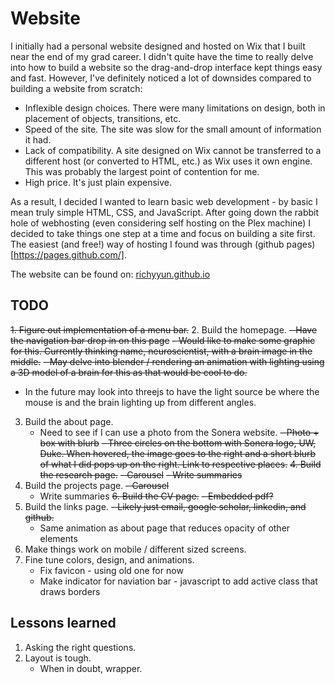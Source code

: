 # Website

I initially had a personal website designed and hosted on Wix that I built near the end of my grad career. I didn't quite have the time to really delve into how to build a website so the drag-and-drop interface kept things easy and fast. 
However, I've definitely noticed a lot of downsides compared to building a website from scratch:
- Inflexible design choices. There were many limitations on design, both in placement of objects, transitions, etc.
- Speed of the site. The site was slow for the small amount of information it had.
- Lack of compatibility. A site designed on Wix cannot be transferred to a different host (or converted to HTML, etc.) as Wix uses it own engine. This was probably the largest point of contention for me.
- High price. It's just plain expensive.

As a result, I decided I wanted to learn basic web development - by basic I mean truly simple HTML, CSS, and JavaScript. After going down the rabbit hole of webhosting (even considering self hosting on the Plex machine) I decided to take things one step at a time and focus on building a site first. The easiest (and free!) way of hosting I found was through (github pages)[https://pages.github.com/].

The website can be found on: [richyyun.github.io](richyyun.github.io)

## TODO
~~1. Figure out implementation of a menu bar.~~
2. Build the homepage.
   ~~- Have the navigation bar drop in on this page~~
   ~~- Would like to make some graphic for this. Currently thinking name, neuroscientist, with a brain image in the middle.~~
   ~~- May delve into blender / rendering an animation with lighting using a 3D model of a brain for this as that would be cool to do.~~
   - In the future may look into threejs to have the light source be where the mouse is and the brain lighting up from different angles.
3. Build the about page.
   - Need to see if I can use a photo from the Sonera website.
   ~~- Photo + box with blurb~~
   ~~- Three circles on the bottom with Sonera logo, UW, Duke. When hovered, the image goes to the right and a short blurb of what I did pops up on the right. Link to respective places.~~
~~4. Build the research page.~~
   ~~- Carousel~~
   ~~- Write summaries~~
5. Build the projects page.
   ~~- Carousel~~
   - Write summaries
~~6. Build the CV page.~~
   ~~- Embedded pdf?~~
7. Build the links page.
   ~~- Likely just email, google scholar, linkedin, and github.~~
   - Same animation as about page that reduces opacity of other elements
8. Make things work on mobile / different sized screens.
9. Fine tune colors, design, and animations.
   - Fix favicon - using old one for now
   - Make indicator for naviation bar - javascript to add active class that draws borders


## Lessons learned
1. Asking the right questions.
2. Layout is tough.
   - When in doubt, wrapper.
